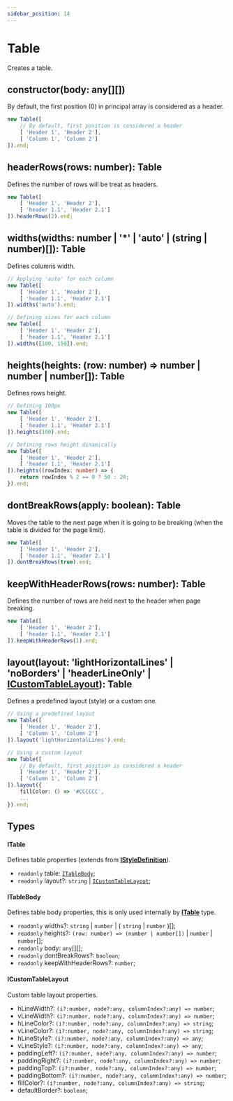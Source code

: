 ```yaml
---
sidebar_position: 14
---
```


# Table

Creates a table.

## constructor(body: any[][])

By default, the first position (0) in principal array is considered as a header.

```typescript
new Table([
    // By default, first position is considered a header
    [ 'Header 1', 'Header 2'],
    [ 'Column 1', 'Column 2']
]).end;
```

## headerRows(rows: number): Table

Defines the number of rows will be treat as headers.

```typescript
new Table([
    [ 'Header 1', 'Header 2'],
    [ 'header 1.1', 'Header 2.1']
]).headerRows(2).end;
```

## widths(widths: number | '*' | 'auto' | (string | number)[]): Table

Defines columns width.

```typescript
// Applying 'auto' for each column
new Table([
    [ 'Header 1', 'Header 2'],
    [ 'header 1.1', 'Header 2.1']
]).widths('auto').end;

// Defining sizes for each column
new Table([
    [ 'Header 1', 'Header 2'],
    [ 'header 1.1', 'Header 2.1']
]).widths([100, 150]).end;
```

## heights(heights: (row: number) => number | number | number[]): Table

Defines rows height.

```typescript
// Defining 100px 
new Table([
    [ 'Header 1', 'Header 2'],
    [ 'header 1.1', 'Header 2.1']
]).heights(100).end;

// Defining rows height dinamically
new Table([
    [ 'Header 1', 'Header 2'],
    [ 'header 1.1', 'Header 2.1']
]).heights((rowIndex: number) => {
    return rowIndex % 2 == 0 ? 50 : 20;
}).end;
```

## dontBreakRows(apply: boolean): Table

Moves the table to the next page when it is going to be breaking (when the table is divided for the page limit).

```typescript
new Table([
    [ 'Header 1', 'Header 2'],
    [ 'header 1.1', 'Header 2.1']
]).dontBreakRows(true).end;
```

## keepWithHeaderRows(rows: number): Table

Defines the number of rows are held next to the header when page breaking.

```typescript
new Table([
    [ 'Header 1', 'Header 2'],
    [ 'header 1.1', 'Header 2.1']
]).keepWithHeaderRows(1).end;
```

## layout(layout: 'lightHorizontalLines' | 'noBorders' | 'headerLineOnly' | **[ICustomTableLayout](#icustomtablelayout)**): Table

Defines a predefined layout (style) or a custom one.

```typescript
// Using a predefined layout
new Table([
    [ 'Header 1', 'Header 2'],
    [ 'Column 1', 'Column 2']
]).layout('lightHorizontalLines').end;

// Using a custom layout
new Table([
    // By default, first position is considered a header
    [ 'Header 1', 'Header 2'],
    [ 'Column 1', 'Column 2']
]).layout({
    fillColor: () => '#CCCCCC',
    ...
}).end;
```

## Types

#### ITable

Defines table properties (extends from **[IStyleDefinition](../style-definition.md#istyledefinition)**).

* `readonly` table: [`ITableBody`](#itablebody);
* `readonly` layout?: `string` | [`ICustomTableLayout`](#icustomtablelayout);

#### ITableBody

Defines table body properties, this is only used internally by **[ITable](#itable)** type.

* `readonly` widths?: `string` | `number` | ( `string` | `number` )[];
* `readonly` heights?: `(row: number) => (number | number[])` | `number` | `number`[];
* `readonly` body: `any`[][];
* `readonly` dontBreakRows?: `boolean`;
* `readonly` keepWithHeaderRows?: `number`;

#### ICustomTableLayout

Custom table layout properties.

* hLineWidth?: `(i?:number, node?:any, columnIndex?:any) => number`;
* vLineWidth?: `(i?:number, node?:any, columnIndex?:any) => number`;
* hLineColor?: `(i?:number, node?:any, columnIndex?:any) => string`;
* vLineColor?: `(i?:number, node?:any, columnIndex?:any) => string`;
* hLineStyle?: `(i?:number, node?:any, columnIndex?:any) => any`;
* vLineStyle?: `(i?:number, node?:any, columnIndex?:any) => any`;
* paddingLeft?: `(i?:number, node?:any, columnIndex?:any) => number`;
* paddingRight?: `(i?:number, node?:any, columnIndex?:any) => number`;
* paddingTop?: `(i?:number, node?:any, columnIndex?:any) => number`;
* paddingBottom?: `(i?:number, node?:any, columnIndex?:any) => number`;
* fillColor?: `(i?:number, node?:any, columnIndex?:any) => string`;
* defaultBorder?: `boolean`;